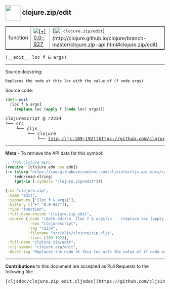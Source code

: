 ## <img width="48px" valign="middle" src="http://i.imgur.com/Hi20huC.png"> clojure.zip/edit

 <table border="1">
<tr>

<td>function</td>
<td><a href="https://github.com/cljsinfo/cljs-api-docs/tree/0.0-927"><img valign="middle" alt="[+] 0.0-927" src="https://img.shields.io/badge/+-0.0--927-lightgrey.svg"></a> </td>
<td>
[<img height="24px" valign="middle" src="http://i.imgur.com/1GjPKvB.png"> <samp>clojure.zip/edit</samp>](http://clojure.github.io/clojure/branch-master/clojure.zip-api.html#clojure.zip/edit)
</td>
</tr>
</table>

 <samp>
(__edit__ loc f & args)<br>
</samp>

---




Source docstring:

```
Replaces the node at this loc with the value of (f node args)
```

Source code:

```clj
(defn edit
  [loc f & args]
    (replace loc (apply f (node loc) args)))
```

 <pre>
clojurescript @ r2234
└── src
    └── cljs
        └── clojure
            └── <ins>[zip.cljs:189-192](https://github.com/clojure/clojurescript/blob/r2234/src/cljs/clojure/zip.cljs#L189-L192)</ins>
</pre>


---

__Meta__ - To retrieve the API data for this symbol:

```clj
;; from Clojure REPL
(require '[clojure.edn :as edn])
(-> (slurp "https://raw.githubusercontent.com/cljsinfo/cljs-api-docs/catalog/cljs-api.edn")
    (edn/read-string)
    (get-in [:symbols "clojure.zip/edit"]))
```

```clj
{:ns "clojure.zip",
 :name "edit",
 :signature ["[loc f & args]"],
 :history [["+" "0.0-927"]],
 :type "function",
 :full-name-encode "clojure.zip_edit",
 :source {:code "(defn edit\n  [loc f & args]\n    (replace loc (apply f (node loc) args)))",
          :repo "clojurescript",
          :tag "r2234",
          :filename "src/cljs/clojure/zip.cljs",
          :lines [189 192]},
 :full-name "clojure.zip/edit",
 :clj-symbol "clojure.zip/edit",
 :docstring "Replaces the node at this loc with the value of (f node args)"}

```

---

__Contributions__ to this document are accepted as Pull Requests to the following file:

 <pre>
[cljsdoc/clojure.zip_edit.cljsdoc](https://github.com/cljsinfo/cljs-api-docs/blob/master/cljsdoc/clojure.zip_edit.cljsdoc)
</pre>


